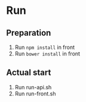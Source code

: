 Run
===

Preparation
------------

1. Run `npm install` in front
1. Run `bower install` in front

Actual start
------------

1. Run run-api.sh
1. Run run-front.sh
